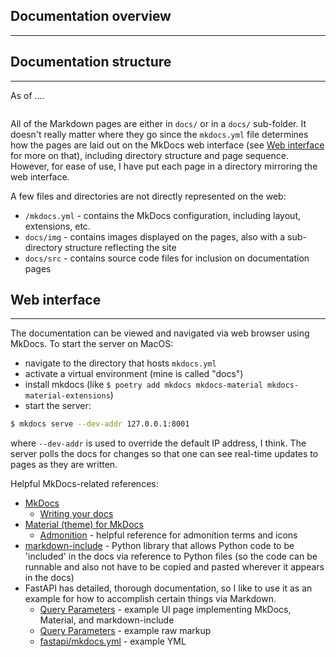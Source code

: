 ## Documentation overview
----

## Documentation structure
----
As of ....
```
```

All of the Markdown pages are either in `docs/` or in a `docs/` sub-folder.  It doesn't really 
matter where they go since the `mkdocs.yml` file determines how the pages are laid out on the 
MkDocs web interface (see [Web interface](#web-interface) for more on that), including 
directory structure and page sequence.  However, for ease of use, I have put each page in a 
directory mirroring the web interface.

A few files and directories are not directly represented on the web:  

* `/mkdocs.yml` - contains the MkDocs configuration, including layout, extensions, etc.
* `docs/img` - contains images displayed on the pages, also with a sub-directory structure 
reflecting the site
* `docs/src` - contains source code files for inclusion on documentation pages

## Web interface
----
The documentation can be viewed and navigated via web browser using MkDocs.  To start the server on MacOS:
* navigate to the directory that hosts `mkdocs.yml`
* activate a virtual environment (mine is called "docs")
* install mkdocs (like `$ poetry add mkdocs mkdocs-material mkdocs-material-extensions`)
* start the server:
```bash
$ mkdocs serve --dev-addr 127.0.0.1:8001
```
where `--dev-addr` is used to override the default IP address, I think.  The server polls the docs for changes so that one can see real-time updates to pages as they are written.

Helpful MkDocs-related references:

* [MkDocs](https://www.mkdocs.org/)
    * [Writing your docs](https://www.mkdocs.org/user-guide/writing-your-docs/)
* [Material (theme) for MkDocs](https://squidfunk.github.io/mkdocs-material/getting-started/)
    * [Admonition](https://squidfunk.github.io/mkdocs-material/extensions/admonition/) - helpful
   reference for admonition terms and icons
* [markdown-include](https://pypi.org/project/markdown-include/) - Python library that allows 
Python code to be 'included' in the docs via reference to Python files (so the code can be 
runnable and also not have to be copied and pasted wherever it appears in the docs)
* FastAPI has detailed, thorough documentation, so I like to use it as an example for how to 
accomplish certain things via Markdown.
    * [Query Parameters](https://fastapi.tiangolo.com/tutorial/query-params/) - example UI page 
    implementing MkDocs, Material, and markdown-include
    * [Query Parameters](https://raw.githubusercontent.com/tiangolo/fastapi/22982287ff5e8434fdaffcf118d56eb084f2490c/docs/tutorial/query-params.md) - example raw markup
    * [fastapi/mkdocs.yml](https://github.com/tiangolo/fastapi/blob/master/mkdocs.yml) - example YML
